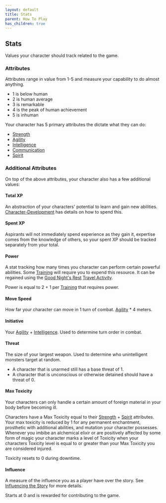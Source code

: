 ```yaml
---
layout: default
title: Stats
parent: How To Play
has_children: true
---
```

## Stats
Values your character should track related to the game.

### Attributes
Attributes range in value from 1-5 and measure your capability to do almost anything.
- 1 is below human
- 2 is human average
- 3 is remarkable
- 4 is the peak of human achievement
- 5 is inhuman

Your character has 5 primary attributes the dictate what they can do:
* [Strength](Strength)
* [Agility](Agility)
* [Intelligence](Intelligence)
* [Communication](Communication)
* [Spirit](Spirit)

### Additional Attributes
On top of the above attributes, your character also has a few additional values:

#### Total XP
An abstraction of your characters' potential to learn and gain new abilities. [Character-Development](Character-Development) has details on how to spend this.

#### Spent XP
Aspirants will not immediately spend experience as they gain it, expertise comes from the knowledge of others, so your spent XP should be tracked separately from your total.

#### Power
A stat tracking how many times you character can perform certain powerful abilities. Some [Training](Character-Development#Training) will require you to expend this resource. It can be regained using the [Good Night's Rest](Activities#Good%20Night's%20Rest) [Travel Activity](Activities#Travel%20Activity).

Power is equal to 2 + 1 per [Training](Character-Development#Training) that requires power.

#### Move Speed
How far your character can move in 1 turn of combat. [Agility](#Agility) * 4 meters.

#### Initiative
Your [Agility](Agility) + [Intelligence](Intelligence). Used to determine turn order in combat.

#### Threat
The size of your largest weapon. Used to determine who unintelligent monsters target at random. 

* A character that is unarmed still has a base threat of 1. 
* A character that is unconscious or otherwise detained should have a threat of 0.

#### Max Toxicity
Your characters can only handle a certain amount of foreign material in your body before becoming ill.

Characters have a Max Toxicity equal to their [Strength](Strength) + [Spirit](Spirit) attributes. Your max toxicity is reduced by 1 for any permanent enchantment, prosthetic with additional abilities, and mutation your character possesses. Whenever you imbibe an alchemical elixir or are positively affected by some form of magic your character marks a level of Toxicity when your characters Toxicity level is equal to or greater than your Max Toxicity you are considered injured.

Toxicity resets to 0 during downtime.

#### Influence
A measure of the influence you as a player have over the story. See [Influencing the Story](Telling-The-Story#Influencing%20the%20Story) for more details.

Starts at 0 and is rewarded for contributing to the game.
